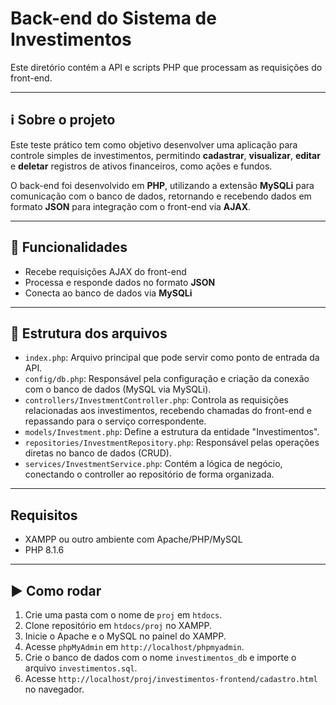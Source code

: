# Back-end do Sistema de Investimentos

Este diretório contém a API e scripts PHP que processam as requisições do front-end.

---

## ℹ️ Sobre o projeto

Este teste prático tem como objetivo desenvolver uma aplicação para controle simples de investimentos, permitindo **cadastrar**, **visualizar**, **editar** e **deletar** registros de ativos financeiros, como ações e fundos.

O back-end foi desenvolvido em **PHP**, utilizando a extensão **MySQLi** para comunicação com o banco de dados, retornando e recebendo dados em formato **JSON** para integração com o front-end via **AJAX**.

---

## 📌 Funcionalidades

- Recebe requisições AJAX do front-end
- Processa e responde dados no formato **JSON**
- Conecta ao banco de dados via **MySQLi**

---

## 📂 Estrutura dos arquivos

- `index.php`: Arquivo principal que pode servir como ponto de entrada da API.
- `config/db.php`: Responsável pela configuração e criação da conexão com o banco de dados (MySQL via MySQLi).
- `controllers/InvestmentController.php`: Controla as requisições relacionadas aos investimentos, recebendo chamadas do front-end e repassando para o serviço correspondente.
- `models/Investment.php`: Define a estrutura da entidade "Investimentos".
- `repositories/InvestmentRepository.php`: Responsável pelas operações diretas no banco de dados (CRUD).
- `services/InvestmentService.php`: Contém a lógica de negócio, conectando o controller ao repositório de forma organizada.

---

## Requisitos

- XAMPP ou outro ambiente com Apache/PHP/MySQL
- PHP 8.1.6

---

## ▶️ Como rodar

1. Crie uma pasta com o nome de `proj` em `htdocs`.
1. Clone repositório em `htdocs/proj` no XAMPP.
2. Inicie o Apache e o MySQL no painel do XAMPP.
3. Acesse `phpMyAdmin` em `http://localhost/phpmyadmin`.
4. Crie o banco de dados com o nome `investimentos_db` e importe o arquivo `investimentos.sql`.
5. Acesse `http://localhost/proj/investimentos-frontend/cadastro.html` no navegador.


